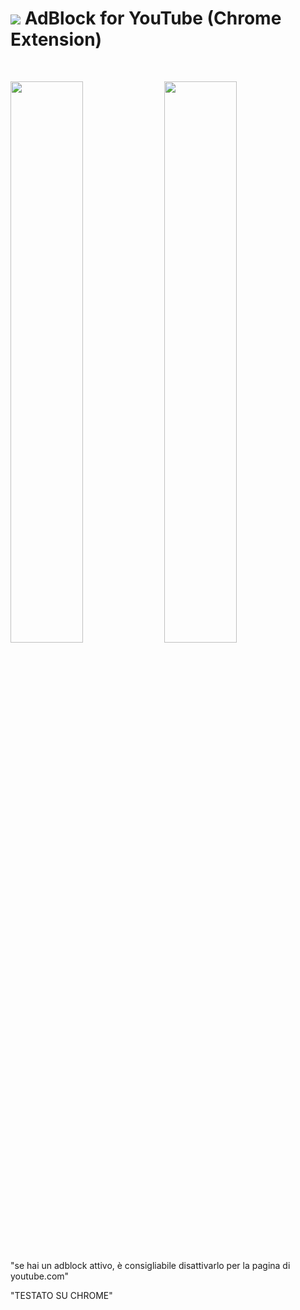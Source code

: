 # <img src="https://github.com/JoSimon05/YT-AdBlock/blob/Latest/.web_store/icon32-github.png"/> AdBlock for YouTube (Chrome Extension)

<br>

<img src="https://github.com/JoSimon05/YT-AdBlock/blob/Latest/.web_store/adblock-off.png" width="48%"/> <img src="https://github.com/JoSimon05/YT-AdBlock/blob/Latest/.web_store/adblock-on.png" width="48%"/>

"se hai un adblock attivo, è consigliabile disattivarlo per la pagina di youtube.com"

"TESTATO SU CHROME"

